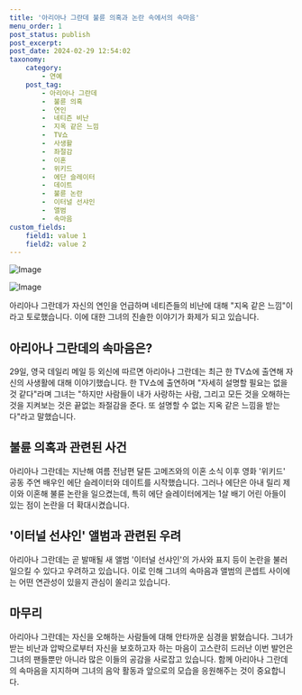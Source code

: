 ```yaml
---
title: '아리아나 그란데 불륜 의혹과 논란 속에서의 속마음'
menu_order: 1
post_status: publish
post_excerpt: 
post_date: 2024-02-29 12:54:02
taxonomy:
    category:
        - 연예
    post_tag:
        - 아리아나 그란데
        -  불륜 의혹
        -  연인
        -  네티즌 비난
        -  지옥 같은 느낌
        -  TV쇼
        -  사생활
        -  좌절감
        -  이혼
        -  위키드
        -  에단 슬레이터
        -  데이트
        -  불륜 논란
        -  이터널 선샤인
        -  앨범
        -  속마음
custom_fields:
    field1: value 1
    field2: value 2
---
```


![Image](https://mimgnews.pstatic.net/image/112/2024/02/29/202402290638452021076_20240229063849_02_20240229064101217.jpg?type=w540)

![Image](https://ssl.pstatic.net/mimgnews/image/112/2024/02/29/202402290638452021076_20240229063849_01_20240229064101221.jpg?type=w540)

아리아나 그란데가 자신의 연인을 언급하며 네티즌들의 비난에 대해 "지옥 같은 느낌"이라고 토로했습니다. 이에 대한 그녀의 진솔한 이야기가 화제가 되고 있습니다. 
## 아리아나 그란데의 속마음은?
29일, 영국 데일리 메일 등 외신에 따르면 아리아나 그란데는 최근 한 TV쇼에 출연해 자신의 사생활에 대해 이야기했습니다. 한 TV쇼에 출연하며 "자세히 설명할 필요는 없을 것 같다"라며 그녀는 "하지만 사람들이 내가 사랑하는 사람, 그리고 모든 것을 오해하는 것을 지켜보는 것은 끝없는 좌절감을 준다. 또 설명할 수 없는 지옥 같은 느낌을 받는다"라고 말했습니다.
## 불륜 의혹과 관련된 사건
아리아나 그란데는 지난해 여름 전남편 달튼 고메즈와의 이혼 소식 이후 영화 '위키드' 공동 주연 배우인 에단 슬레이터와 데이트를 시작했습니다. 그러나 에단은 아내 릴리 제이와 이혼해 불륜 논란을 일으켰는데, 특히 에단 슬레이터에게는 1살 배기 어린 아들이 있는 점이 논란을 더 확대시켰습니다.
## '이터널 선샤인' 앨범과 관련된 우려
아리아나 그란데는 곧 발매될 새 앨범 '이터널 선샤인'의 가사와 표지 등이 논란을 불러일으킬 수 있다고 우려하고 있습니다. 이로 인해 그녀의 속마음과 앨범의 콘셉트 사이에는 어떤 연관성이 있을지 관심이 쏠리고 있습니다.
## 마무리
아리아나 그란데는 자신을 오해하는 사람들에 대해 안타까운 심경을 밝혔습니다. 그녀가 받는 비난과 압박으로부터 자신을 보호하고자 하는 마음이 고스란히 드러난 이번 발언은 그녀의 팬들뿐만 아니라 많은 이들의 공감을 사로잡고 있습니다. 함께 아리아나 그란데의 속마음을 지지하며 그녀의 음악 활동과 앞으로의 모습을 응원해주는 것이 중요합니다.
